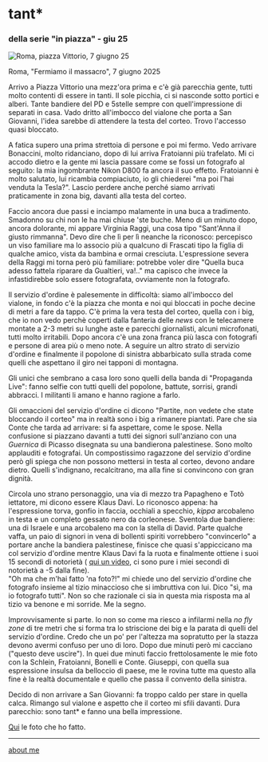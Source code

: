 # tant*  
### della serie "in piazza" - giu 25  
  
![](https://i.postimg.cc/CxpFv7sJ/temp-Image-N7u50r.avif "Roma, piazza Vittorio, 7 giugno 25")  

Roma, "Fermiamo il massacro", 7 giugno 2025

Arrivo a Piazza Vittorio una mezz'ora prima e c'è già parecchia gente, tutti molto contenti di essere in tanti. Il sole picchia, ci si nasconde sotto portici e alberi. Tante bandiere del PD e 5stelle sempre con quell'impressione di separati in casa. Vado dritto all'imbocco del vialone che porta a San Giovanni, l'idea sarebbe di attendere la testa del corteo. Trovo l'accesso quasi bloccato.  
 
A fatica supero una prima strettoia di persone e poi mi fermo. Vedo arrivare Bonaccini, molto ridanciano, dopo di lui arriva Fratoianni più trafelato. Mi ci accodo dietro e la gente mi lascia passare come se fossi un fotografo al seguito: la mia ingombrante Nikon D800 fa ancora il suo effetto. Fratoianni è molto salutato, lui ricambia compiaciuto, io gli chiederei "ma poi l'hai venduta la Tesla?". Lascio perdere anche perché siamo arrivati praticamente in zona big, davanti alla testa del corteo.  

Faccio ancora due passi e inciampo malamente in una buca a tradimento. Smadonno su chi non le ha mai chiuse 'ste buche. Meno di un minuto dopo, ancora dolorante, mi appare Virginia Raggi, una cosa tipo "Sant'Anna il giusto rimmanna". Devo dire che lì per lì neanche la riconosco: percepisco un viso familiare ma lo associo più a qualcuno di Frascati tipo la figlia di qualche amico, vista da bambina e ormai cresciuta. L'espressione severa della Raggi mi torna però più familiare: potrebbe voler dire "Quella buca adesso fattela riparare da Gualtieri, va!.." ma capisco che invece la infastidirebbe solo essere fotografata, ovviamente non la fotografo.  
 
Il servizio d'ordine è palesemente in difficoltà: siamo all'imbocco del vialone, in fondo c'è la piazza che monta e noi qui bloccati in poche decine di metri a fare da tappo. C'è prima la vera testa del corteo, quella con i big, che io non vedo perchè coperti dalla fanteria delle *news* con le telecamere montate a 2-3 metri su lunghe aste e parecchi giornalisti, alcuni microfonati, tutti molto irritabili. Dopo ancora c'è una zona franca più lasca con fotografi e persone di area più o meno note. A seguire un altro strato di servizio d'ordine e finalmente il popolone di sinistra abbarbicato sulla strada come quelli che aspettano il giro nei tapponi di montagna.   

Gli unici che sembrano a casa loro sono quelli della banda di "Propaganda Live": fanno selfie con tutti quelli del popolone, battute, sorrisi, grandi abbracci. I militanti li amano e hanno ragione a farlo.  
 
Gli omaccioni del servizio d'ordine ci dicono "Partite, non vedete che state bloccando il corteo" ma in realtà sono i big a rimanere piantati. Pare che sia Conte che tarda ad arrivare: si fa aspettare, come le spose. Nella confusione si piazzano davanti a tutti dei signori sull'anziano con una *Guernica* di Picasso disegnata su una bandierona palestinese. Sono molto applauditi e fotografai. Un compostissimo ragazzone del servizio d'ordine però gli spiega che non possono mettersi in testa al corteo, devono andare dietro. Quelli s'indignano, recalcitrano, ma alla fine si convincono con gran dignità.  
  
Circola uno strano personaggio, una via di mezzo tra Papagheno e Totò iettatore, mi dicono essere Klaus Davi. Lo riconosco appena: ha l'espressione torva, gonfio in faccia, occhiali a specchio, *kippa* arcobaleno in testa e un completo gessato nero da corleonese. Sventola due bandiere: una di Israele e una arcobaleno ma con la stella di David. Parte qualche vaffa, un paio di signori in vena di bollenti spiriti vorrebbero "convincerlo" a portare anche la bandiera palestinese, finisce che quasi s'appiccicano ma col servizio d'ordine mentre Klaus Davi fa la ruota e finalmente ottiene i suoi 15 secondi di notorietà ( [qui un video](https://www.rainews.it/video/2025/06/klaus-davi-al-corteo-col-vessillo-israeliano-i-manifestanti-si-prenda-una-bandiera-palestinese-f3bc0442-2860-4d69-975b-65638fc5cd95.html), ci sono pure i miei secondi di notorietà a -5 dalla fine).   
"Oh ma che m'hai fatto 'na foto?!" mi chiede uno del servizio d'ordine che fotografo insieme al tizio minaccioso che si imbruttiva con lui. Dico "sì, ma io fotografo tutti". Non so che razionale ci sia in questa mia risposta ma al tizio va benone e mi sorride. Me la segno.  
  
Improvvisamente si parte. Io non so come ma riesco a infilarmi nella *no fly zone* di tre metri che si forma tra lo striscione dei big e la parata di quelli del servizio d'ordine. Credo che un po' per l'altezza ma sopratutto per la stazza devono avermi confuso per uno di loro. Dopo due minuti però mi cacciano ("questo deve uscire"). In quei due minuti faccio frettolosamente le mie foto con la Schlein, Fratoianni, Bonelli e Conte. Giuseppi, con quella sua espressione insulsa da belloccio di paese, me le rovina tutte ma questo alla fine è la realtà documentale e quello che passa il convento della sinistra.  

Decido di non arrivare a San Giovanni: fa troppo caldo per stare in quella calca. Rimango sul vialone e aspetto che il corteo mi sfili davanti. Dura parecchio: sono tant* e fanno una bella impressione.  

[Qui](https://www.flickr.com/gp/cacioman/CSDj400L60) le foto che ho fatto.  

---  
[about me](https://about.me/cacioman) 
